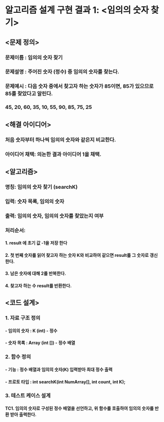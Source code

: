 # 알고리즘 설계 구현 결과 1: <임의의 숫자 찾기>

## <문제 정의>
### 문제이름 : 임의의 숫자 찾기
### 문제설명 : 주어진 숫자 (정수) 중 임의의 숫자를 찾는다.
### 문제예시 : 다음 숫자 중에서 찾고자 하는 숫자가 85이면, 85가 있으므로 85를 찾았다고 알린다.

### 45, 20, 60, 35, 10, 55, 90, 85, 75, 25

## <해결 아이디어>
### 처음 숫자부터 하나씩 임의의 숫자와 같은지 비교한다.

### 아이디어 채택: 의논한 결과 아이디어 1을 채택.

## <알고리즘>
### 명칭: 임의의 숫자 찾기 (searchK)
### 입력: 숫자 목록, 임의의 숫자
### 출력: 임의의 숫자, 임의의 숫자를 찾았는지 여부
### 처리순서:
#### 1. result 에 초기 값 -1을 저장 한다
#### 2. 첫 번째 숫자를 읽어 찾고자 하는 숫자 K와 비교하여 같으면 result를 그 숫자로 갱신한다.
#### 3. 남은 숫자에 대해 2를 반복한다.
#### 4. 찾고자 하는 수 result를 반환한다.

## <코드 설계>
### 1. 자료 구조 정의
#### - 임의의 숫자 : K (int) - 정수
#### - 숫자 목록 : Array (int []) - 정수 배열

### 2. 함수 정의
#### - 기능 : 정수 배열과 임의의 숫자(K) 입력받아 최대 정수 출력
#### - 프로토 타입 : int searchK(int NumArray[], int count, int K);

### 3. 테스트 케이스 설계
#### TC1. 임의의 숫자로 구성된 정수 배열을 선언하고, 위 함수를 호출하여 임의의 숫자를 반환 받아 출력한다.
